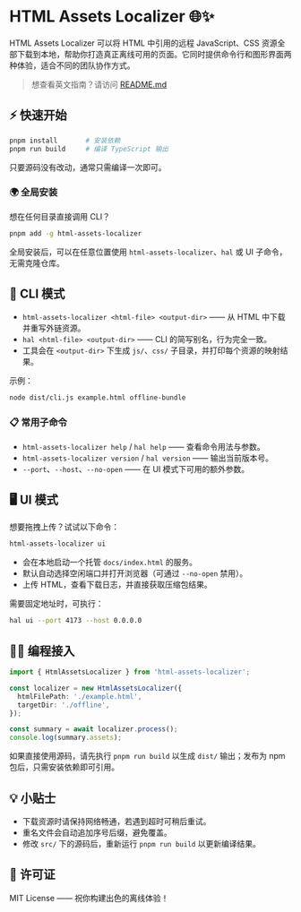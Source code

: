 # HTML Assets Localizer 🌐✨

HTML Assets Localizer 可以将 HTML 中引用的远程 JavaScript、CSS 资源全部下载到本地，帮助你打造真正离线可用的页面。它同时提供命令行和图形界面两种体验，适合不同的团队协作方式。

> 想查看英文指南？请访问 [README.md](README.md)

## ⚡ 快速开始

```bash
pnpm install       # 安装依赖
pnpm run build     # 编译 TypeScript 输出
```

只要源码没有改动，通常只需编译一次即可。

### 🌍 全局安装

想在任何目录直接调用 CLI？

```bash
pnpm add -g html-assets-localizer
```

全局安装后，可以在任意位置使用 `html-assets-localizer`、`hal` 或 UI 子命令，无需克隆仓库。

## 🧰 CLI 模式

- `html-assets-localizer <html-file> <output-dir>` —— 从 HTML 中下载并重写外链资源。
- `hal <html-file> <output-dir>` —— CLI 的简写别名，行为完全一致。
- 工具会在 `<output-dir>` 下生成 `js/`、`css/` 子目录，并打印每个资源的映射结果。

示例：

```bash
node dist/cli.js example.html offline-bundle
```

### 📋 常用子命令

- `html-assets-localizer help` / `hal help` —— 查看命令用法与参数。
- `html-assets-localizer version` / `hal version` —— 输出当前版本号。
- `--port`、`--host`、`--no-open` —— 在 UI 模式下可用的额外参数。

## 🖥️ UI 模式

想要拖拽上传？试试以下命令：

```bash
html-assets-localizer ui
```

- 会在本地启动一个托管 `docs/index.html` 的服务。
- 默认自动选择空闲端口并打开浏览器（可通过 `--no-open` 禁用）。
- 上传 HTML，查看下载日志，并直接获取压缩包结果。

需要固定地址时，可执行：

```bash
hal ui --port 4173 --host 0.0.0.0
```

## 🧑‍💻 编程接入

```ts
import { HtmlAssetsLocalizer } from 'html-assets-localizer';

const localizer = new HtmlAssetsLocalizer({
  htmlFilePath: './example.html',
  targetDir: './offline',
});

const summary = await localizer.process();
console.log(summary.assets);
```

如果直接使用源码，请先执行 `pnpm run build` 以生成 `dist/` 输出；发布为 npm 包后，只需安装依赖即可引用。

## 💡 小贴士

- 下载资源时请保持网络畅通，若遇到超时可稍后重试。
- 重名文件会自动追加序号后缀，避免覆盖。
- 修改 `src/` 下的源码后，重新运行 `pnpm run build` 以更新编译结果。

## 📄 许可证

MIT License —— 祝你构建出色的离线体验！
